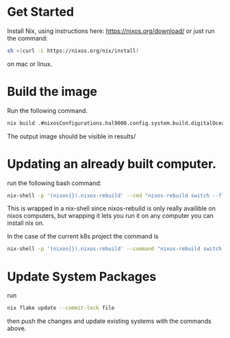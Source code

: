 # Get Started 
Install Nix, using instructions here: https://nixos.org/download/ or just run the command:
```bash 
sh <(curl -L https://nixos.org/nix/install)
```
on mac or linux.
# Build the image 
Run the following command.
```bash 
nix build .#nixosConfigurations.hal9000.config.system.build.digitalOceanImage
```
The output image should be visible in results/

# Updating an already built computer.

run the following bash command:
```bash
nix-shell -p '(nixos{}).nixos-rebuild' --cmd "nixos-rebuild switch --flake .#hal9000 --target-host root@<IP_ADDRESS_OF_COMPUTER>"
```
This is wrapped in a nix-shell since nixos-rebuild is only really availible on nixos computers, but wrapping it lets you run it on any computer you can install nix on.

In the case of the current k8s project the command is

```bash
nix-shell -p '(nixos{}).nixos-rebuild' --command "nixos-rebuild switch --flake .#hal9000 --target-host root@137.184.36.185"
```

# Update System Packages 

run 
```bash
nix flake update --commit-lock file
```
then push the changes and update existing systems with the commands above.
